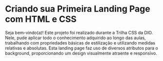 # Criando sua Primeira Landing Page com HTML e CSS
Seja bem-vindo(a)! Este projeto foi realizado durante a Trilha CSS da DIO. Nele, pude aplicar todo o conhecimento adquirido ao longo das aulas, trabalhando com propriedades básicas de estilização e utilizando medidas relativas e absolutas. Esta landing page faz uso de diversos atributos para o background, proporcionando um design visualmente atraente e responsivo.
